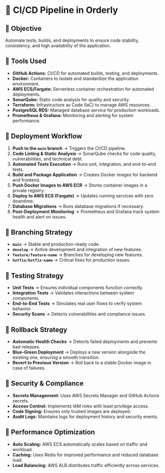 # 🔄 CI/CD Pipeline in Orderly

## 🔹 Objective
Automate tests, builds, and deployments to ensure code stability, consistency, and high availability of the application.

## 🔹 Tools Used
- **GitHub Actions:** CI/CD for automated builds, testing, and deployments.  
- **Docker:** Containers to isolate and standardize the application environment.  
- **AWS ECS/Fargate:** Serverless container orchestration for automated deployments.  
- **SonarQube:** Static code analysis for quality and security.  
- **Terraform:** Infrastructure as Code (IaC) to manage AWS resources.  
- **PostgreSQL RDS:** Managed database service for production workloads.  
- **Prometheus & Grafana:** Monitoring and alerting for system performance.  

## 🔹 Deployment Workflow
1. **Push to the `main` branch** → Triggers the CI/CD pipeline.  
2. **Code Linting & Static Analysis** → SonarQube checks for code quality, vulnerabilities, and technical debt.  
3. **Automated Tests Execution** → Runs unit, integration, and end-to-end tests.  
4. **Build and Package Application** → Creates Docker images for backend and frontend.  
5. **Push Docker Images to AWS ECR** → Stores container images in a private registry.  
6. **Deploy to AWS ECS (Fargate)** → Updates running services with zero downtime.  
7. **Database Migrations** → Runs database migrations if necessary.  
8. **Post-Deployment Monitoring** → Prometheus and Grafana track system health and alert on issues.  

## 🔹 Branching Strategy
- **`main`** → Stable and production-ready code.  
- **`develop`** → Active development and integration of new features.  
- **`feature/feature-name`** → Branches for developing new features.  
- **`hotfix/hotfix-name`** → Critical fixes for production issues.  

## 🔹 Testing Strategy
- **Unit Tests** → Ensures individual components function correctly.  
- **Integration Tests** → Validates interactions between system components.  
- **End-to-End Tests** → Simulates real user flows to verify system behavior.  
- **Security Scans** → Detects vulnerabilities and compliance issues.  

## 🔹 Rollback Strategy
- **Automatic Health Checks** → Detects failed deployments and prevents bad releases.  
- **Blue-Green Deployment** → Deploys a new version alongside the existing one, ensuring a smooth transition.  
- **Revert to Previous Version** → Roll back to a stable Docker image in case of failures.  

## 🔹 Security & Compliance
- **Secrets Management:** Uses AWS Secrets Manager and GitHub Actions secrets.  
- **Access Control:** Implements IAM roles with least privilege access.  
- **Code Signing:** Ensures only trusted images are deployed.  
- **Audit Logs:** Maintains logs for deployment history and security events.  

## 🔹 Performance Optimization
- **Auto Scaling:** AWS ECS automatically scales based on traffic and workload.  
- **Caching:** Uses Redis for improved performance and reduced database load.  
- **Load Balancing:** AWS ALB distributes traffic efficiently across services.  
